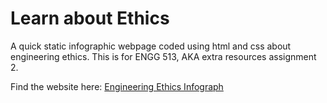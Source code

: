 # Learn about Ethics
A quick static infographic webpage coded using html and css about engineering ethics. This is for ENGG 513, AKA extra resources assignment 2. 

Find the website here: [Engineering Ethics Infograph](https://sureuba.github.io/Engineering-Ethics-and-Design-Website/)

